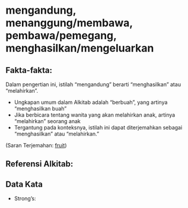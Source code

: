 # mengandung, menanggung/membawa, pembawa/pemegang, menghasilkan/mengeluarkan

## Fakta-fakta:

Dalam pengertian ini, istilah “mengandung” berarti “menghasilkan” atau “melahirkan”.

* Ungkapan umum dalam Alkitab adalah “berbuah”, yang artinya “menghasilkan buah”
* Jika berbicara tentang wanita yang akan melahirkan anak, artinya “melahirkan” seorang anak
* Tergantung pada konteksnya, istilah ini dapat diterjemahkan sebagai “menghasilkan” atau “melahirkan.”


(Saran Terjemahan: [fruit](../other/fruit.md))

## Referensi Alkitab:


## Data Kata

* Strong’s: 